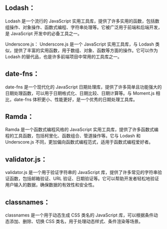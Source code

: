 ## Lodash：
Lodash 是一个流行的 JavaScript 实用工具库，提供了许多实用的函数，包括数组操作、对象操作、函数式编程、字符串处理等。它被广泛用于前端和后端开发，是 JavaScript 开发中的必备工具之一。

Underscore.js：
Underscore.js 是一个 JavaScript 实用工具库，与 Lodash 类似，提供了丰富的实用函数，用于数组、对象、函数等方面的操作。它可以作为 Lodash 的替代品，也是许多前端项目中常用的工具库之一。

## date-fns：
date-fns 是一个现代化的 JavaScript 日期处理库，提供了许多简单且功能强大的日期处理函数，可以用于日期格式化、日期比较、日期计算等。与 Moment.js 相比，date-fns 体积更小、性能更好，是一个优秀的日期处理工具库。

## Ramda：
Ramda 是一个函数式编程风格的 JavaScript 实用工具库，提供了许多函数式编程的工具函数，包括柯里化、函数组合、管道操作等。它与 Lodash 和 Underscore.js 不同，更加偏向函数式编程范式，适用于函数式编程爱好者。


## validator.js：
validator.js 是一个用于验证字符串的 JavaScript 库，提供了许多常见的字符串验证函数，包括邮箱验证、URL 验证、日期验证等。它可以帮助开发者轻松地验证用户输入的数据，确保数据的有效性和安全性。

## classnames：
classnames 是一个用于动态生成 CSS 类名的 JavaScript 库，可以根据条件动态添加、删除、切换 CSS 类名，用于处理动态样式、条件渲染等场景。